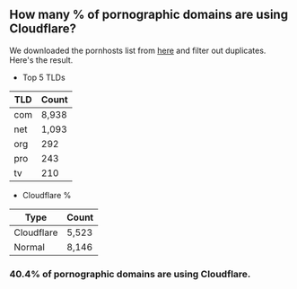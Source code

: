 ## How many % of pornographic domains are using Cloudflare?


We downloaded the pornhosts list from [here](https://mypdns.org/my-privacy-dns/porn-records) and filter out duplicates.
Here's the result.


[//]: # (start replacement)


- Top 5 TLDs

| TLD | Count |
| --- | --- |
| com | 8,938 |
| net | 1,093 |
| org | 292 |
| pro | 243 |
| tv | 210 |


- Cloudflare %

| Type | Count |
| --- | --- |
| Cloudflare | 5,523 |
| Normal | 8,146 |


### 40.4% of pornographic domains are using Cloudflare.
